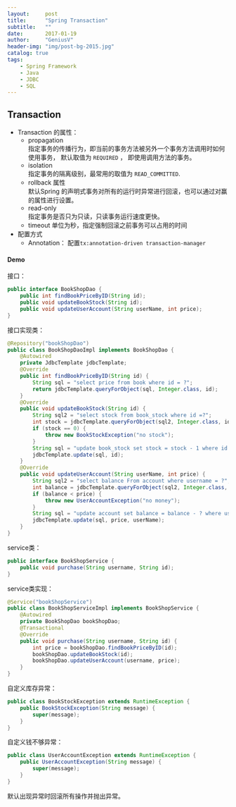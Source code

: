 ```yaml
---
layout:     post
title:      "Spring Transaction"
subtitle:   ""
date:       2017-01-19
author:     "GeniusV"
header-img: "img/post-bg-2015.jpg"
catalog: true
tags:
    - Spring Framework
    - Java
    - JDBC
    - SQL
---
```



## Transaction
- Transaction 的属性：  
    - propagation   
    指定事务的传播行为，即当前的事务方法被另外一个事务方法调用时如何使用事务， 默认取值为 `REQUIRED` ， 即使用调用方法的事务。
	- isolation  
  	指定事务的隔离级别，最常用的取值为 `READ_COMMITTED`.
  	- rollback 属性  
	默认Spring 的声明式事务对所有的运行时异常进行回滚，也可以通过对赢的属性进行设置。 
    - read-only   
    指定事务是否只为只读，只读事务运行速度更快。
    - timeout 
    单位为秒，指定强制回滚之前事务可以占用的时间
- 配置方式
    - Annotation： 配置`tx:annotation-driven transaction-manager`   

#### Demo
接口：

``` java
public interface BookShopDao {
    public int findBookPriceByID(String id);
    public void updateBookStock(String id);
    public void updateUserAccount(String userName, int price);
}
```

接口实现类：

``` java
@Repository("bookShopDao")
public class BookShopDaoImpl implements BookShopDao {
    @Autowired
    private JdbcTemplate jdbcTemplate;
    @Override
    public int findBookPriceByID(String id) {
        String sql = "select price from book where id = ?";
        return jdbcTemplate.queryForObject(sql, Integer.class, id);
    }
    @Override
    public void updateBookStock(String id) {
        String sql2 = "select stock from book_stock where id =?";
        int stock = jdbcTemplate.queryForObject(sql2, Integer.class, id);
        if (stock == 0) {
            throw new BookStockException("no stock");
        }
        String sql = "update book_stock set stock = stock - 1 where id =?";
        jdbcTemplate.update(sql, id);
    }
    @Override
    public void updateUserAccount(String userName, int price) {
        String sql2 = "select balance From account where username = ?";
        int balance = jdbcTemplate.queryForObject(sql2, Integer.class, userName);
        if (balance < price) {
            throw new UserAccountException("no money");
        }
        String sql = "update account set balance = balance - ? where username = ?";
        jdbcTemplate.update(sql, price, userName);
    }
}
```

service类：

``` java
public interface BookShopService {
    public void purchase(String username, String id);
}
```

service类实现：

``` java
@Service("bookShopService")
public class BookShopServiceImpl implements BookShopService {
    @Autowired
    private BookShopDao bookShopDao;
    @Transactional
    @Override
    public void purchase(String username, String id) {
        int price = bookShopDao.findBookPriceByID(id);
        bookShopDao.updateBookStock(id);
        bookShopDao.updateUserAccount(username, price);
    }
}
```

自定义库存异常：

``` java
public class BookStockException extends RuntimeException {
    public BookStockException(String message) {
        super(message);
    }
}
```


自定义钱不够异常：


``` java
public class UserAccountException extends RuntimeException {
    public UserAccountException(String message) {
        super(message);
    }
}
```

默认出现异常时回滚所有操作并抛出异常。